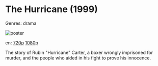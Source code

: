 # The Hurricane (1999)

Genres: drama

![poster](http://image.tmdb.org/t/p/w500/r4tTjItPX7ziaadHsvTtPK35Kw1.jpg)

en:
  [720p](magnet:?xt=urn:btih:366DFD033DE252F67415042ECA1F510FE31C7A2E&tr=udp://glotorrents.pw:6969/announce&tr=udp://tracker.opentrackr.org:1337/announce&tr=udp://torrent.gresille.org:80/announce&tr=udp://tracker.openbittorrent.com:80&tr=udp://tracker.coppersurfer.tk:6969&tr=udp://tracker.leechers-paradise.org:6969&tr=udp://p4p.arenabg.ch:1337&tr=udp://tracker.internetwarriors.net:1337)
  [1080p](magnet:?xt=urn:btih:7AEEDB16899CDEFD1A3DD75D4F73A2610FD884E4&tr=udp://glotorrents.pw:6969/announce&tr=udp://tracker.opentrackr.org:1337/announce&tr=udp://torrent.gresille.org:80/announce&tr=udp://tracker.openbittorrent.com:80&tr=udp://tracker.coppersurfer.tk:6969&tr=udp://tracker.leechers-paradise.org:6969&tr=udp://p4p.arenabg.ch:1337&tr=udp://tracker.internetwarriors.net:1337)
  


The story of Rubin "Hurricane" Carter, a boxer wrongly imprisoned for murder, and the people who aided in his fight to prove his innocence.